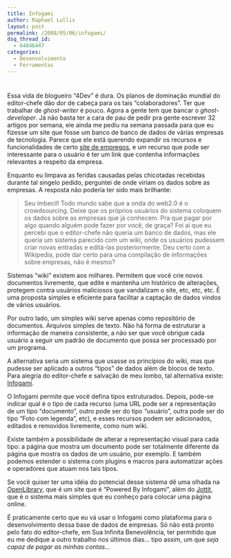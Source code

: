 ```yaml
---
title: Infogami
author: Raphael Lullis
layout: post
permalink: /2008/05/06/infogami/
dsq_thread_id:
  - 64846447
categories:
  - Desenvolvimento
  - Ferramentas
---
```

# 

Essa vida de blogueiro “4Dev” é dura. Os planos de dominação mundial do editor-chefe dão dor de cabeça para os tais “colaboradores”. Ter que trabalhar de *ghost-writer* é pouco. Agora a gente tem que bancar o *ghost-developer*. Já não basta ter a cara de pau de pedir pra gente escrever 32 artigos por semana, ele ainda me pediu na semana passada para que eu fizesse um site que fosse um banco de banco de dados de várias empresas de tecnologia. Parece que ele está querendo expandir os recursos e funcionalidades de certo [site de empregos][1], e um recurso que pode ser interessante para o usuário é ter um link que contenha informações relevantes a respeito da empresa.

 [1]: http://job4dev.com.br

Enquanto eu limpava as feridas causadas pelas chicotadas recebidas durante tal singelo pedido, perguntei de onde viriam os dados sobre as empresas. A resposta não poderia ter sido mais brilhante: 
> Seu imbecil! Todo mundo sabe que a onda do web2.0 é o crowdsourcing. Deixe que os próprios usuários do sistema coloquem os dados sobre as empresas que já conhecem. Pra que pagar por algo quando alguém pode fazer por você, de graça? Foi aí que eu percebi que o editor-chefe não queria um banco de dados, mas ele queria um sistema parecido com um wiki, onde os usuários pudessem criar novas entradas e editá-las posteriormente. Deu certo com a Wikipedia, pode dar certo para uma compilação de informações sobre empresas, não é mesmo?

Sistemas “wiki” existem aos milhares. Permitem que você crie novos documentos livremente, que edite e mantenha um histórico de alterações, protegem contra usuários maliciosos que vandalizam o site, etc, etc, etc. É uma proposta simples e eficiente para facilitar a captação de dados vindos de vários usuários.

Por outro lado, um simples wiki serve apenas como repositório de documentos. Arquivos simples de texto. Não há forma de estruturar a informação de maneira consistente, a não ser que você obrigue cada usuário a seguir um padrão de documento que possa ser processado por um programa.

A alternativa seria um sistema que usasse os princípios do wiki, mas que pudesse ser aplicado a outros “tipos” de dados além de blocos de texto. Para alegria do editor-chefe e salvação de meu lombo, tal alternativa existe: [Infogami][2].

 [2]: http://www.infogami.org

O Infogami permite que você defina tipos estruturados. Depois, pode-se indicar qual é o tipo de cada recurso (uma URL pode ser a representação de um tipo “documento”, outro pode ser do tipo “usuário”, outra pode ser do tipo “Foto com legenda”, etc), e esses recursos podem ser adicionados, editados e removidos livremente, como num wiki.

Existe também a possibilidade de alterar a representação visual para cada tipo: a página que mostra um documento pode ser totalmente diferente da página que mostra os dados de um usuário, por exemplo. E também podemos estender o sistema com plugins e macros para automatizar ações e operadores que atuam nos tais tipos.

Se você quiser ter uma idéia do potencial desse sistema dê uma olhada na [OpenLibrary][3], que é um site que é “Powered By Infogami”, além do [Jottit][4], que é o sistema mais simples que eu conheço para colocar uma página online.

 [3]: http://demo.openlibrary.org
 [4]: http://jottit.com

É praticamente certo que eu vá usar o Infogami como plataforma para o desenvolvimento dessa base de dados de empresas. Só não está pronto pelo fato do editor-chefe, em Sua Infinita Benevolência, ter permitido que eu me dedique a outro trabalho nos últimos dias… tipo assim, um que *seja capaz de pagar as minhas contas…*